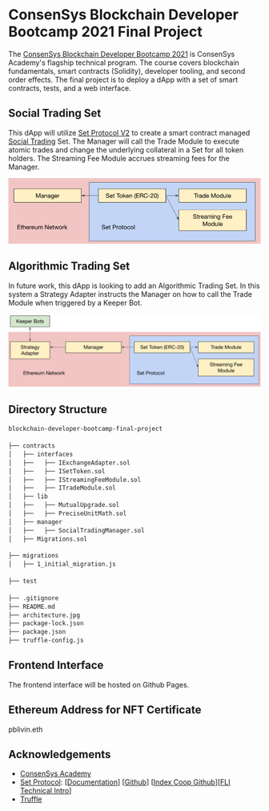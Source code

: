 # ConsenSys Blockchain Developer Bootcamp 2021 Final Project

The [ConsenSys Blockchain Developer Bootcamp 2021](https://courses.consensys.net/courses/blockchain-developer-bootcamp-registration-2021) is ConsenSys Academy's flagship technical program. The course covers blockchain fundamentals, smart contracts (Solidity), developer tooling, and second order effects. The final project is to deploy a dApp with a set of smart contracts, tests, and a web interface. 

## Social Trading Set

This dApp will utilize [Set Protocol V2](https://docs.tokensets.com/) to create a smart contract managed [Social Trading](https://docs.tokensets.com/#social-trading) Set. The Manager will call the Trade Module to execute atomic trades and change the underlying collateral in a Set for all token holders. The Streaming Fee Module accrues streaming fees for the Manager. 

![](diagrams/socialTradingArchitecture.jpg)

## Algorithmic Trading Set

In future work, this dApp is looking to add an Algorithmic Trading Set. In this system a Strategy Adapter instructs the Manager on how to call the Trade Module when triggered by a Keeper Bot. 

![](diagrams/algorithmicTradingArchitecture.jpg)

## Directory Structure 

```bash
blockchain-developer-bootcamp-final-project

├── contracts
│   ├── interfaces
│   ├──   ├── IExchangeAdapter.sol
│   ├──   ├── ISetToken.sol
│   ├──   ├── IStreamingFeeModule.sol
│   ├──   ├── ITradeModule.sol
│   ├── lib
│   ├──   ├── MutualUpgrade.sol
│   ├──   ├── PreciseUnitMath.sol
│   ├── manager
│   ├──   ├── SocialTradingManager.sol
│   ├── Migrations.sol

├── migrations
│   ├── 1_initial_migration.js

├── test

├── .gitignore
├── README.md
├── architecture.jpg
├── package-lock.json
├── package.json
├── truffle-config.js
```

## Frontend Interface

The frontend interface will be hosted on Github Pages. 

## Ethereum Address for NFT Certificate

pblivin.eth

## Acknowledgements
* [ConsenSys Academy](https://courses.consensys.net/)
* [Set Protocol](https://www.setprotocol.com/): [[Documentation](https://docs.tokensets.com/)] [[Github](https://github.com/SetProtocol/set-protocol-v2)] [[Index Coop Github](https://github.com/SetProtocol/index-coop-smart-contracts)][[FLI Technical Intro](https://docs.google.com/presentation/d/1oQcuKkcyNWZ7nO-IqY-tk9h3Vb4_lktX0AyfEwdxDNs)]
* [Truffle](https://trufflesuite.com/)
